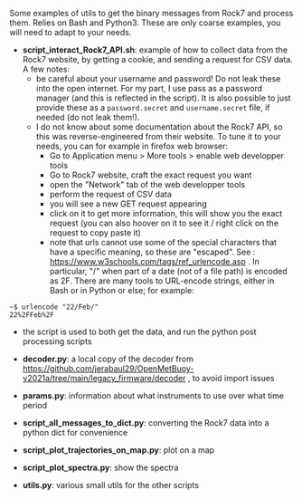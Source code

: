 Some examples of utils to get the binary messages from Rock7 and process them. Relies on Bash and Python3. These are only coarse examples, you will need to adapt to your needs.

- **script_interact_Rock7_API.sh**: example of how to collect data from the Rock7 website, by getting a cookie, and sending a request for CSV data. A few notes:
  - be careful about your username and password! Do not leak these into the open internet. For my part, I use pass as a password manager (and this is reflected in the script). It is also possible to just provide these as a ```password.secret``` and ```username.secret``` file, if needed (do not leak them!).
  - I do not know about some documentation about the Rock7 API, so this was reverse-engineered from their website. To tune it to your needs, you can for example in firefox web browser:
    - Go to Application menu > More tools > enable web developper tools
    - Go to Rock7 website, craft the exact request you want
    - open the "Network" tab of the web developper tools
    - perform the request of CSV data
    - you will see a new GET request appearing
    - click on it to get more information, this will show you the exact request (you can also hoover on it to see it / right click on the request to copy paste it)
    - note that urls cannot use some of the special characters that have a specific meaning, so these are "escaped". See : https://www.w3schools.com/tags/ref_urlencode.asp . In particular, "/" when part of a date (not of a file path) is encoded as 2F. There are many tools to URL-encode strings, either in Bash or in Python or else; for example:
    
```
~$ urlencode "22/Feb/"
22%2FFeb%2F
```

  - the script is used to both get the data, and run the python post processing scripts

- **decoder.py**: a local copy of the decoder from https://github.com/jerabaul29/OpenMetBuoy-v2021a/tree/main/legacy_firmware/decoder , to avoid import issues

- **params.py**: information about what instruments to use over what time period

- **script_all_messages_to_dict.py**: converting the Rock7 data into a python dict for convenience

- **script_plot_trajectories_on_map.py**: plot on a map

- **script_plot_spectra.py**: show the spectra

- **utils.py**: various small utils for the other scripts
